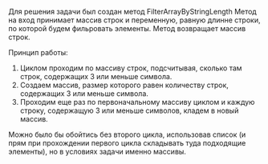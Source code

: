 Для решения задачи был создан метод FilterArrayByStringLength
Метод на вход принимает массив строк и переменную, равную длинне строки, по которой будем фильровать элементы.
Метод возвращает массив строк. 

Принцип работы: 
1. Циклом проходим по массиву строк, подсчитывая, сколько там строк, содержащих 3 или меньше символа.
2. Создаем массив, размер которого равен количеству строк, содержащих 3 или меньше символа.
3. Проходим еще раз по первоначальному массиву циклом и каждую строку, содержащую 3 или меньше символов, кладем в новый массив.

Можно было бы обойтись без второго цикла, использовав список (и прям при прохождении первого цикла складывать туда подходящие элементы), но в условиях задачи именно массивы. 